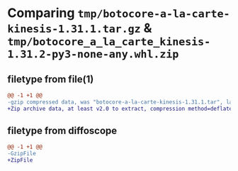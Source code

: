 # Comparing `tmp/botocore-a-la-carte-kinesis-1.31.1.tar.gz` & `tmp/botocore_a_la_carte_kinesis-1.31.2-py3-none-any.whl.zip`

## filetype from file(1)

```diff
@@ -1 +1 @@
-gzip compressed data, was "botocore-a-la-carte-kinesis-1.31.1.tar", last modified: Sat Jul  8 01:42:26 2023, max compression
+Zip archive data, at least v2.0 to extract, compression method=deflate
```

## filetype from diffoscope

```diff
@@ -1 +1 @@
-GzipFile
+ZipFile
```


